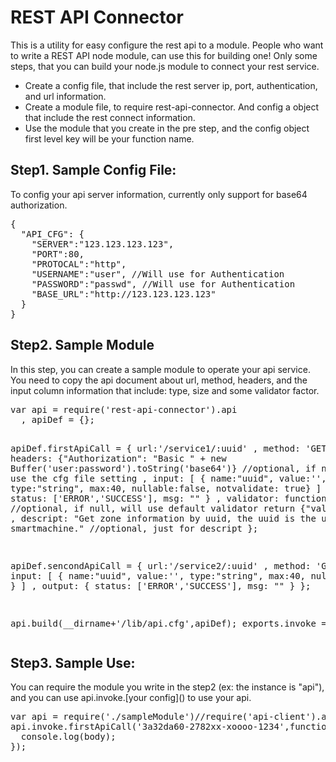 <h1>REST API Connector</h1>

This is a utility for easy configure the rest api to a module. People who want to write a REST API node module, can use this for building one!
Only some steps, that you can build your node.js module to connect your rest service.
<ul>
<li>Create a config file, that include the rest server ip, port, authentication, and url information.</li>
<li>Create a module file, to require rest-api-connector. And config a object that include the rest connect information.</li>
<li>Use the module that you create in the pre step, and the config object first level key will be your function name.</li>
</ul>

<h2>Step1. Sample Config File:</h2>
To config your api server information, currently only support for base64 authorization.
<pre>
{
  "API_CFG": {
    "SERVER":"123.123.123.123",
    "PORT":80,
    "PROTOCAL":"http",
    "USERNAME":"user", //Will use for Authentication
    "PASSWORD":"passwd", //Will use for Authentication 
    "BASE_URL":"http://123.123.123.123"
  }
}
</pre>

<h2>Step2. Sample Module</h2>
In this step, you can create a sample module to operate your api service. You need to copy the api document about url, method, headers, and the input column information that include: type, size and some validator factor.
<pre>
var api = require('rest-api-connector').api
  , apiDef = {};

apiDef.firstApiCall = {
  url:'/service1/:uuid' 
  , method: 'GET'
  , headers: {"Authorization": "Basic " + new Buffer('user:password').toString('base64')} //optional, if null, will use the cfg file setting
  , input: [
    { name:"uuid", value:'', type:"string", max:40, nullable:false, notvalidate: true}
  ]
  , output: {
    status: ['ERROR','SUCCESS'], msg: ""
  }
  , validator: function(iargs){ //optional, if null, will use default validator
    return {"valid":true};
  }
  , descript: "Get zone information by uuid, the uuid is the unique id of smartmachine." //optional, just for descript
};

apiDef.sencondApiCall = {
  url:'/service2/:uuid' 
  , method: 'GET'
  , input: [
    { name:"uuid", value:'', type:"string", max:40, nullable:false }
  ]
  , output: {
    status: ['ERROR','SUCCESS'], msg: ""
  }
};

api.build(__dirname+'/lib/api.cfg',apiDef);
exports.invoke = api;
</pre>

<h2>Step3. Sample Use:</h2>
You can require the module you write in the step2 (ex: the instance is "api"), and you can use api.invoke.[your config]() to use your api.
<pre>
var api = require('./sampleModule')//require('api-client').api
api.invoke.firstApiCall('3a32da60-2782xx-xoooo-1234',function(e,r,body){
  console.log(body);
});
</pre>
